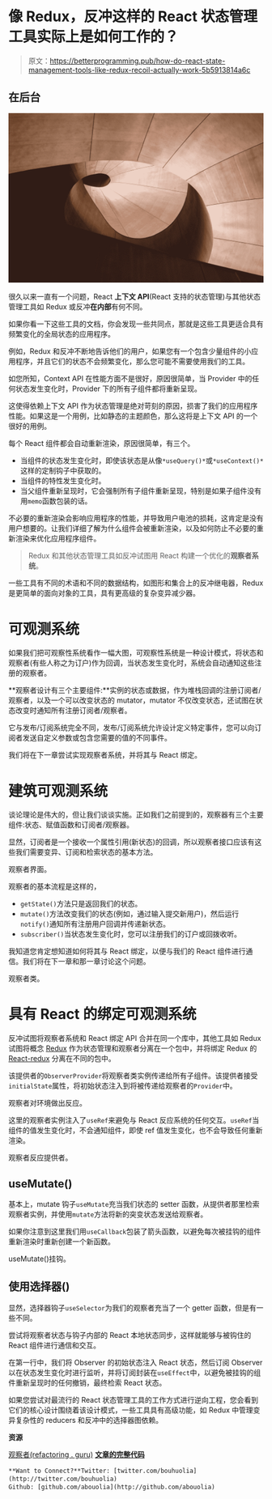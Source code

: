 # 像 Redux，反冲这样的 React 状态管理工具实际上是如何工作的？

> 原文：<https://betterprogramming.pub/how-do-react-state-management-tools-like-redux-recoil-actually-work-5b5913814a6c>

## 在后台

![](img/353473e5227d74602081044bd4cd262f.png)

很久以来一直有一个问题，React **上下文 API**(React 支持的状态管理)与其他状态管理工具如 Redux 或反冲**在内部**有何不同。

如果你看一下这些工具的文档，你会发现一些共同点，那就是这些工具更适合具有频繁变化的全局状态的应用程序。

例如，Redux 和反冲不断地告诉他们的用户，如果您有一个包含少量组件的小应用程序，并且它们的状态不会频繁变化，那么您可能不需要使用我们的工具。

如您所知，Context API 在性能方面不是很好，原因很简单，当 Provider 中的任何状态发生变化时，Provider 下的所有子组件都将重新呈现。

这使得依赖上下文 API 作为状态管理是绝对苛刻的原因，损害了我们的应用程序性能。如果这是一个用例，比如静态的主题颜色，那么这将是上下文 API 的一个很好的用例。

每个 React 组件都会自动重新渲染，原因很简单，有三个。

*   当组件的状态发生变化时，即使该状态是从像`*useQuery()*`或`*useContext()*`这样的定制钩子中获取的。
*   当组件的特性发生变化时。
*   当父组件重新呈现时，它会强制所有子组件重新呈现，特别是如果子组件没有用`memo`函数包装的话。

不必要的重新渲染会影响应用程序的性能，并导致用户电池的损耗，这肯定是没有用户想要的。让我们详细了解为什么组件会被重新渲染，以及如何防止不必要的重新渲染来优化应用程序组件。

> Redux 和其他状态管理工具如反冲试图用 React 构建一个优化的**观察者系统**。

一些工具有不同的术语和不同的数据结构，如图形和集合上的反冲继电器，Redux 是更简单的面向对象的工具，具有更高级的复杂变异减少器。

# 可观测系统

如果我们把可观察性系统看作一幅大图，可观察性系统是一种设计模式，将状态和观察者(有些人称之为订户)作为回调，当状态发生变化时，系统会自动通知这些注册的观察者。

**观察者设计有三个主要组件:**实例的状态或数据，作为堆栈回调的注册订阅者/观察者，以及一个可以改变状态的 mutator，mutator 不仅改变状态，还试图在状态改变时通知所有注册订阅者/观察者。

它与发布/订阅系统完全不同，发布/订阅系统允许设计定义特定事件，您可以向订阅者发送自定义参数或包含您需要的值的不同事件。

我们将在下一章尝试实现观察者系统，并将其与 React 绑定。

# 建筑可观测系统

谈论理论是伟大的，但让我们谈谈实施。正如我们之前提到的，观察器有三个主要组件:状态、赋值函数和订阅者/观察器。

显然，订阅者是一个接收一个属性引用(新状态)的回调，所以观察者接口应该有这些我们需要变异、订阅和检索状态的基本方法。

观察者界面。

观察者的基本流程是这样的，

*   `getState()`方法只是返回我们的状态。
*   `mutate()`方法改变我们的状态(例如，通过输入提交新用户)，然后运行`notify()`通知所有注册用户回调并传递新状态。
*   `subscriber()`当状态发生变化时，您可以注册我们的订户或回拨收听。

我知道您肯定想知道如何将其与 React 绑定，以便与我们的 React 组件进行通信。我们将在下一章和那一章讨论这个问题。

观察者类。

# 具有 React 的绑定可观测系统

反冲试图将观察者系统和 React 绑定 API 合并在同一个库中，其他工具如 Redux 试图将概念 [Redux](https://github.com/reduxjs/redux#basic-example) 作为状态管理和观察者分离在一个包中，并将绑定 Redux 的 [React-redux](https://github.com/reduxjs/react-redux) 分离在不同的包中。

该提供者的`ObserverProvider`将观察者类实例传递给所有子组件。该提供者接受`initialState`属性，将初始状态注入到将被传递给观察者的`Provider`中。

观察者对环境做出反应。

这里的观察者实例注入了`useRef`来避免与 React 反应系统的任何交互。`useRef`当组件的值发生变化时，不会通知组件，即使 ref 值发生变化，也不会导致任何重新渲染。

观察者反应提供者。

## useMutate()

基本上，mutate 钩子`useMutate`充当我们状态的 setter 函数，从提供者那里检索观察者实例，并使用`mutate`方法将新的突变状态发送给观察者。

如果你注意到这里我们用`useCallback`包装了箭头函数，以避免每次被挂钩的组件重新渲染时重新创建一个新函数。

useMutate()挂钩。

## 使用选择器()

显然，选择器钩子`useSelector`为我们的观察者充当了一个 getter 函数，但是有一些不同。

尝试将观察者状态与钩子内部的 React 本地状态同步，这样就能够与被钩住的 React 组件进行通信和交互。

在第一行中，我们将 Observer 的初始状态注入 React 状态，然后订阅 Observer 以在状态发生变化时进行监听，并将订阅封装在`useEffect`中，以避免被挂钩的组件重新呈现时的任何撤销，最终检索 React 状态。

如果您尝试对最流行的 React 状态管理工具的工作方式进行逆向工程，您会看到它们的核心设计围绕着该设计模式，一些工具具有高级功能，如 Redux 中管理变异复杂性的 reducers 和反冲中的选择器图依赖。

**资源**

[观察者(refactoring . guru)](https://refactoring.guru/design-patterns/observer)
[**文章的完整代码**](https://codesandbox.io/s/observer-system-binded-react-eyniy0?file=/src/App.tsx)

```
**Want to Connect?**Twitter: [twitter.com/bouhuolia](http://twitter.com/bouhuolia)
Github: [github.com/abouolia](http://github.com/abouolia)
```